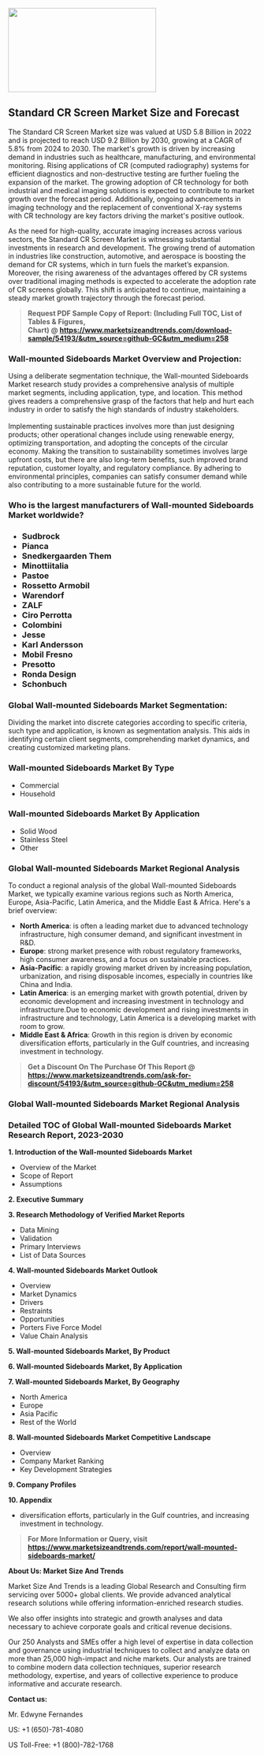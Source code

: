 <p><img class="alignnone size-medium wp-image-20088" src="https://ffe5etoiles.com/wp-content/uploads/2024/12/MST1-300x171.png" alt="" width="300" height="171" /></p><h2>Standard CR Screen Market Size and Forecast</h2><p>The Standard CR Screen Market size was valued at USD 5.8 Billion in 2022 and is projected to reach USD 9.2 Billion by 2030, growing at a CAGR of 5.8% from 2024 to 2030. The market's growth is driven by increasing demand in industries such as healthcare, manufacturing, and environmental monitoring. Rising applications of CR (computed radiography) systems for efficient diagnostics and non-destructive testing are further fueling the expansion of the market. The growing adoption of CR technology for both industrial and medical imaging solutions is expected to contribute to market growth over the forecast period. Additionally, ongoing advancements in imaging technology and the replacement of conventional X-ray systems with CR technology are key factors driving the market's positive outlook.</p><p>As the need for high-quality, accurate imaging increases across various sectors, the Standard CR Screen Market is witnessing substantial investments in research and development. The growing trend of automation in industries like construction, automotive, and aerospace is boosting the demand for CR systems, which in turn fuels the market’s expansion. Moreover, the rising awareness of the advantages offered by CR systems over traditional imaging methods is expected to accelerate the adoption rate of CR screens globally. This shift is anticipated to continue, maintaining a steady market growth trajectory through the forecast period.</p></p><blockquote id="" class=""><strong>Request PDF Sample Copy of Report: (Including Full TOC, List of Tables &amp; Figures, Chart)&nbsp;@&nbsp;<strong><a href="https://www.marketsizeandtrends.com/download-sample/54193/&utm_source=github-GC&utm_medium=258" target="_blank">https://www.marketsizeandtrends.com/download-sample/54193/&utm_source=github-GC&utm_medium=258</a></strong></strong></blockquote><h3 id="" class="">Wall-mounted Sideboards Market&nbsp;Overview and Projection:</h3><p id="" class="">Using a deliberate segmentation technique, the Wall-mounted Sideboards Market research study provides a comprehensive analysis of multiple market segments, including application, type, and location. This method gives readers a comprehensive grasp of the factors that help and hurt each industry in order to satisfy the high standards of industry stakeholders. <br /> <br />Implementing sustainable practices involves more than just designing products; other operational changes include using renewable energy, optimizing transportation, and adopting the concepts of the circular economy. Making the transition to sustainability sometimes involves large upfront costs, but there are also long-term benefits, such improved brand reputation, customer loyalty, and regulatory compliance. By adhering to environmental principles, companies can satisfy consumer demand while also contributing to a more sustainable future for the world.</p><h3 id="" class="">Who is the largest manufacturers of&nbsp;Wall-mounted Sideboards Market worldwide?</h3><h3 class=""><p><ul><li>Sudbrock </li><li> Pianca </li><li> Snedkergaarden Them </li><li> Minottiitalia </li><li> Pastoe </li><li> Rossetto Armobil </li><li> Warendorf </li><li> ZALF </li><li> Ciro Perrotta </li><li> Colombini </li><li> Jesse </li><li> Karl Andersson </li><li> Mobil Fresno </li><li> Presotto </li><li> Ronda Design </li><li> Schonbuch</li></ul></p></h3><h3 id="" class="">Global&nbsp;Wall-mounted Sideboards Market Segmentation:</h3><p id="" class="">Dividing the market into discrete categories according to specific criteria, such type and application, is known as segmentation analysis. This aids in identifying certain client segments, comprehending market dynamics, and creating customized marketing plans.</p><h3 id="" class="">Wall-mounted Sideboards Market&nbsp;By Type</h3><p><p><ul><li>Commercial</li><li> Household</p></li></ul></p></p><h3 id="" class="">Wall-mounted Sideboards Market&nbsp;By Application</h3><p class=""><p><ul><li>Solid Wood</li><li> Stainless Steel</li><li> Other</li></ul></p></p><h3 id="" class="">Global Wall-mounted Sideboards Market Regional Analysis</h3><p id="" class="">To conduct a regional analysis of the global Wall-mounted Sideboards Market, we typically examine various regions such as North America, Europe, Asia-Pacific, Latin America, and the Middle East &amp; Africa. Here's a brief overview:</p><ul><li><strong>North America</strong>: is often a leading market due to advanced technology infrastructure, high consumer demand, and significant investment in R&amp;D.</li><li><strong>Europe</strong>: strong market presence with robust regulatory frameworks, high consumer awareness, and a focus on sustainable practices.</li><li><strong>Asia-Pacific</strong>: a rapidly growing market driven by increasing population, urbanization, and rising disposable incomes, especially in countries like China and India.</li><li><strong>Latin America</strong>: is an emerging market with growth potential, driven by economic development and increasing investment in technology and infrastructure.Due to economic development and rising investments in infrastructure and technology, Latin America is a developing market with room to grow.</li><li><strong>Middle East &amp; Africa</strong>: Growth in this region is driven by economic diversification efforts, particularly in the Gulf countries, and increasing investment in technology.</li></ul><blockquote id="" class=""><strong>Get a Discount On The Purchase Of This Report @ <strong><a href="https://www.marketsizeandtrends.com/ask-for-discount/54193/&utm_source=github-GC&utm_medium=258" target="_blank">https://www.marketsizeandtrends.com/ask-for-discount/54193/&utm_source=github-GC&utm_medium=258</a></strong></strong></blockquote><h3 id="" class="">Global Wall-mounted Sideboards Market Regional Analysis</h3><h3 id="" class="">Detailed TOC of Global Wall-mounted Sideboards Market Research Report, 2023-2030</h3><p id="" class=""><strong>1. Introduction of the Wall-mounted Sideboards Market</strong></p><ul><li>Overview of the Market</li><li>Scope of Report</li><li>Assumptions</li></ul><p id="" class=""><strong>2. Executive Summary</strong></p><p id="" class=""><strong>3. Research Methodology of Verified Market Reports</strong></p><ul><li>Data Mining</li><li>Validation</li><li>Primary Interviews</li><li>List of Data Sources</li></ul><p id="" class=""><strong>4. Wall-mounted Sideboards Market Outlook</strong></p><ul><li>Overview</li><li>Market Dynamics</li><li>Drivers</li><li>Restraints</li><li>Opportunities</li><li>Porters Five Force Model</li><li>Value Chain Analysis</li></ul><p id="" class=""><strong>5. Wall-mounted Sideboards Market, By Product</strong></p><p id="" class=""><strong>6. Wall-mounted Sideboards Market, By Application</strong></p><p id="" class=""><strong>7. Wall-mounted Sideboards Market, By Geography</strong></p><ul><li>North America</li><li>Europe</li><li>Asia Pacific</li><li>Rest of the World</li></ul><p id="" class=""><strong>8. Wall-mounted Sideboards Market Competitive Landscape</strong></p><ul><li>Overview</li><li>Company Market Ranking</li><li>Key Development Strategies</li></ul><p id="" class=""><strong>9. Company Profiles</strong></p><p id="" class=""><strong>10. Appendix</strong></p><ul><li>diversification efforts, particularly in the Gulf countries, and increasing investment in technology.</li></ul><blockquote id="" class=""><strong>For More Information or Query, visit <strong><strong><a href="https://www.marketsizeandtrends.com/report/wall-mounted-sideboards-market/" target="_blank">https://www.marketsizeandtrends.com/report/wall-mounted-sideboards-market/</a></strong></strong></strong></blockquote><p id="" class=""><strong>About Us: Market Size And Trends</strong></p><p id="" class="">Market Size And Trends is a leading Global Research and Consulting firm servicing over 5000+ global clients. We provide advanced analytical research solutions while offering information-enriched research studies.</p><p id="" class="">We also offer insights into strategic and growth analyses and data necessary to achieve corporate goals and critical revenue decisions.</p><p id="" class="">Our 250 Analysts and SMEs offer a high level of expertise in data collection and governance using industrial techniques to collect and analyze data on more than 25,000 high-impact and niche markets. Our analysts are trained to combine modern data collection techniques, superior research methodology, expertise, and years of collective experience to produce informative and accurate research.</p><p id="" class=""><strong>Contact us:</strong></p><p id="" class="">Mr. Edwyne Fernandes</p><p id="" class="">US: +1 (650)-781-4080</p><p id="" class="">US Toll-Free: +1 (800)-782-1768</p>
